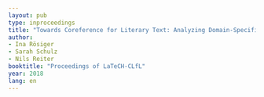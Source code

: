 ```yaml
---
layout: pub
type: inproceedings
title: "Towards Coreference for Literary Text: Analyzing Domain-Specific Phenomena"
author:
- Ina Rösiger
- Sarah Schulz
- Nils Reiter
booktitle: "Proceedings of LaTeCH-CLfL"
year: 2018
lang: en
---
```


